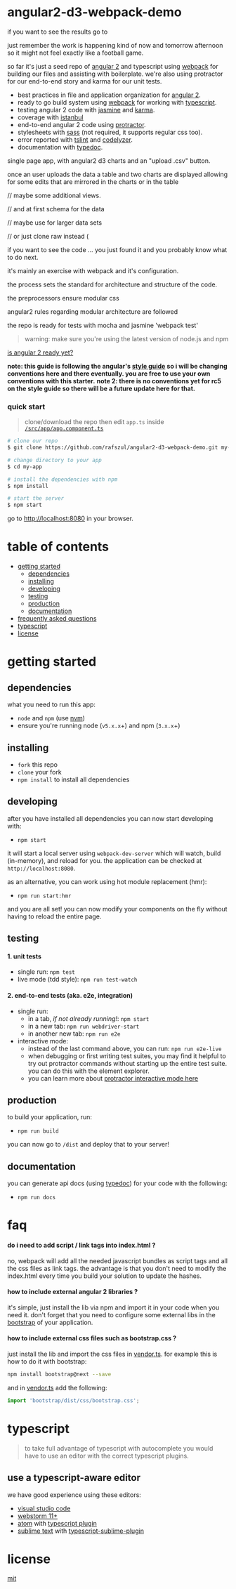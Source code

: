 # angular2-d3-webpack-demo

if you want to see the results go to 

just remember the work is happening kind of now and tomorrow afternoon so it might not feel exactly like a football game.

so far it's just a seed repo of [angular 2](https://angular.io) and typescript using [webpack](http://webpack.github.io/) for building our files and assisting with boilerplate. we're also using protractor for our end-to-end story and karma for our unit tests.
* best practices in file and application organization for [angular 2](https://angular.io/).
* ready to go build system using [webpack](https://webpack.github.io/docs/) for working with [typescript](http://www.typescriptlang.org/).
* testing angular 2 code with [jasmine](http://jasmine.github.io/) and [karma](http://karma-runner.github.io/).
* coverage with [istanbul](https://github.com/gotwarlost/istanbul)
* end-to-end angular 2 code using [protractor](https://angular.github.io/protractor/).
* stylesheets with [sass](http://sass-lang.com/) (not required, it supports regular css too).
* error reported with [tslint](http://palantir.github.io/tslint/) and [codelyzer](https://github.com/mgechev/codelyzer).
* documentation with [typedoc](http://typedoc.org/).

single page app, with angular2 d3 charts and an "upload .csv" button.

once an user uploads the data a table and two charts are displayed allowing for some edits that are mirrored in the charts or in the table

// maybe some additional views.

// and at first schema for the data

// maybe use  for larger data sets

// or just clone raw instead (

if you want to see the code ... you just found it and you probably know what to do next.

it's mainly an exercise with webpack and it's configuration. 

the process sets the standard for architecture and structure of the code.

the preprocessors ensure modular css

angular2 rules regarding modular architecture are followed

the repo is ready for tests with mocha and jasmine 'webpack test'

>warning: make sure you're using the latest version of node.js and npm

[is angular 2 ready yet?](http://splintercode.github.io/is-angular-2-ready/)

**note: this guide is following the angular's [style guide](http://angular.io/styleguide) so i will be changing conventions here and there eventually. you are free to use your own conventions with this starter.**
**note 2: there is no conventions yet for rc5 on the style guide so there will be a future update here for that.**

### quick start

> clone/download the repo then edit `app.ts` inside [`/src/app/app.component.ts`](/src/app/app.component.ts)

```bash
# clone our repo
$ git clone https://github.com/rafszul/angular2-d3-webpack-demo.git my-app

# change directory to your app
$ cd my-app

# install the dependencies with npm
$ npm install

# start the server
$ npm start
```
go to [http://localhost:8080](http://localhost:8080) in your browser.

# table of contents

* [getting started](#getting-started)
    * [dependencies](#dependencies)
    * [installing](#installing)
    * [developing](#developing)
    * [testing](#testing)
    * [production](#production)
    * [documentation](#documentation)
* [frequently asked questions](#faq)
* [typescript](#typescript)
* [license](#license)

# getting started

## dependencies

what you need to run this app:
* `node` and `npm` (use [nvm](https://github.com/creationix/nvm))
* ensure you're running node (`v5.x.x`+) and npm (`3.x.x`+)

## installing

* `fork` this repo
* `clone` your fork
* `npm install` to install all dependencies

## developing

after you have installed all dependencies you can now start developing with:

* `npm start`

it will start a local server using `webpack-dev-server` which will watch, build (in-memory), and reload for you. the application can be checked at `http://localhost:8080`.

as an alternative, you can work using hot module replacement (hmr):

* `npm run start:hmr`

and you are all set! you can now modify your components on the fly without having to reload the entire page.

## testing

#### 1. unit tests

* single run: `npm test`
* live mode (tdd style): `npm run test-watch`

#### 2. end-to-end tests (aka. e2e, integration)

* single run:
  * in a tab, *if not already running!*: `npm start`
  * in a new tab: `npm run webdriver-start`
  * in another new tab: `npm run e2e`
* interactive mode:
  * instead of the last command above, you can run: `npm run e2e-live`
  * when debugging or first writing test suites, you may find it helpful to try out protractor commands without starting up the entire test suite. you can do this with the element explorer.
  * you can learn more about [protractor interactive mode here](https://github.com/angular/protractor/blob/master/docs/debugging.md#testing-out-protractor-interactively)

## production

to build your application, run:

* `npm run build`

you can now go to `/dist` and deploy that to your server!

## documentation

you can generate api docs (using [typedoc](http://typedoc.org/)) for your code with the following:

* `npm run docs`

# faq

#### do i need to add script / link tags into index.html ?

no, webpack will add all the needed javascript bundles as script tags and all the css files as link tags. the advantage is that you don't need to modify the index.html every time you build your solution to update the hashes.

#### how to include external angular 2 libraries ?

it's simple, just install the lib via npm and import it in your code when you need it. don't forget that you need to configure some external libs in the [bootstrap](https://github.com/rafszul/angular2-d3-webpack-demo/blob/master/src/main.ts) of your application.

#### how to include external css files such as bootstrap.css ?

just install the lib and import the css files in [vendor.ts](https://github.com/rafszul/angular2-d3-webpack-demo/blob/master/src/vendor.ts). for example this is how to do it with bootstrap:

```sh
npm install bootstrap@next --save
```

and in [vendor.ts](https://github.com/rafszul/angular2-d3-webpack-demo/blob/master/src/vendor.ts) add the following:

```ts
import 'bootstrap/dist/css/bootstrap.css';
```

# typescript

> to take full advantage of typescript with autocomplete you would have to use an editor with the correct typescript plugins.

## use a typescript-aware editor

we have good experience using these editors:

* [visual studio code](https://code.visualstudio.com/)
* [webstorm 11+](https://www.jetbrains.com/webstorm/download/)
* [atom](https://atom.io/) with [typescript plugin](https://atom.io/packages/atom-typescript)
* [sublime text](http://www.sublimetext.com/3) with [typescript-sublime-plugin](https://github.com/microsoft/typescript-sublime-plugin#installation)

# license

[mit](/license)
